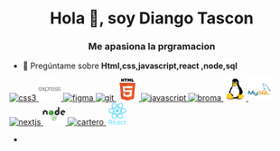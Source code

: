 

<h1 align="center">Hola 👋, soy Diango Tascon</h1>
<h3 align="center">Me apasiona la prgramacion</h3>

- 💬 Pregúntame sobre **Html,css,javascript,react ,node,sql**


<p align="left">
</p>


<p align="left" background color="white"> <a href="https://upload.wikimedia.org/wikipedia/commons/d/d5/CSS3_logo_and_wordmark.svg" target="_blank" rel="noreferrer"> <img src="https://upload.wikimedia.org/wikipedia/commons/d/d5/CSS3_logo_and_wordmark.svg" alt="css3" width="40" height="40"/> </a> <a href="https:// expressjs.com" target="_blank" rel="noreferrer"> <img src="https://raw.githubusercontent.com/devicons/devicon/master/icons/express/express-original-wordmark.svg" alt= "express" width="40" height="40"/> </a> <a href="https://www.figma.com/" target="_blank" rel="noreferrer"> <img src="https://www.vectorlogo.zone/logos/figma/figma-icon.svg" alt="figma" width="40" height="40"/> </a> <a href=" https://git-scm.com/" target="_blank" rel="noreferrer"> <img src="https://upload.wikimedia.org/wikipedia/commons/e/e0/Git-logo.svg" alt="git" width="40" height="40"/> </a> <a href="https://www.w3.org/html/" target="_blank" rel="noreferrer" > <img src="https://raw.githubusercontent.com/devicons/devicon/master/icons/html5/html5-original-wordmark.svg" alt="html5" width="40" height="40"/ > </a> <a href="https://desarrollador.mozilla.org/en-US/docs/Web/JavaScript" target="_blank" rel="noreferrer"> <img src="https://upload.wikimedia.org/wikipedia/commons/6/6a/JavaScript-logo.png" alt="javascript" width="40" height="40"/> </a> <a href="https://jestjs.io" target="_blank" rel="noreferrer" > <img src="https://www.vectorlogo.zone/logos/jestjsio/jestjsio-icon.svg" alt="broma" width="40" height="40"/> </a> <a href ="https://www.linux.org/" target="_blank" rel="noreferrer"> <img src="https://raw.githubusercontent.com/devicons/devicon/master/icons/linux/linux-original.svg" alt="linux" width="40" height="40"/> </a> <a href="https://www. mysql.com/" target="_blank" rel="noreferrer"> <img src="https://raw.githubusercontent.com/devicons/devicon/master/icons/mysql/mysql-original-wordmark.svg" alt ="mysql" width="40" height="40"/> </a> <a href="https://nextjs.org/" target="_blank" rel="noreferrer"> <img src="https://upload.wikimedia.org/wikipedia/commons/8/8e/Nextjs-logo.svg" alt="nextjs" width="40" height="40"/> </a> <a href="https://nodejs. organización"target="_blank" rel="noreferrer"> <img src="https://raw.githubusercontent.com/devicons/devicon/master/icons/nodejs/nodejs-original-wordmark.svg" alt="nodejs" ancho ="40" height="40"/> </a> <a href="https://postman.com" target="_blank" rel="noreferrer"> <img src="https://www. vectorlogo.zone/logos/getpostman/getpostman-icon.svg" alt="cartero" width="40" height="40"/> </a> <a href="https://reactjs.org/" objetivo ="_blank" rel="noreferrer"> <img src="https://raw.githubusercontent.com/devicons/devicon/master/icons/react/react-original-wordmark.svg" alt="reaccionar" width="40" height="40"/> </a> </p>



- 
